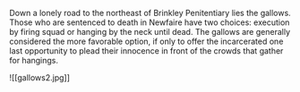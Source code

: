 Down a lonely road to the northeast of Brinkley Penitentiary lies the gallows. Those who are sentenced to death in Newfaire have two choices: execution by firing squad or hanging by the neck until dead. The gallows are generally considered the more favorable option, if only to offer the incarcerated one last opportunity to plead their innocence in front of the crowds that gather for hangings.

![[gallows2.jpg]]